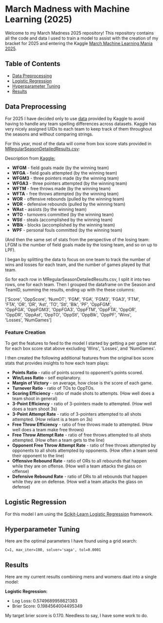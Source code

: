 # March Madness with Machine Learning (2025)

Welcome to my March Madness 2025 repository! This repository contains all the code and data I used to train a model to assist with the creation of my bracket for 2025 and entering the Kaggle [March Machine Learning Mania 2025](https://www.kaggle.com/competitions/march-machine-learning-mania-2025/).

## Table of Contents

- [Data Preprocessing](#data-preprocessing)
- [Logistic Regression](#logistic-regression)
- [Hyperparameter Tuning](#hyperparameter-tuning)
- [Results](#results)

## Data Preprocessing
For 2025 I have decided only to use [data](https://www.kaggle.com/competitions/march-machine-learning-mania-2025/data) provided by Kaggle to avoid having to handle any team spelling differences across datasets. Kaggle has very nicely assigned UIDs to each team to keep track of them throughout the seasons and without comparing strings.

For this year, most of the data will come from box score stats provided in [MRegularSeasonDetailedResults.csv](/data/men%20data/MRegularSeasonDetailedResults.csv):

Description from [Kaggle:](https://www.kaggle.com/competitions/march-machine-learning-mania-2025/data)
- **WFGM** - field goals made (by the winning team)
- **WFGA** - field goals attempted (by the winning team)
- **WFGM3** - three pointers made (by the winning team)
- **WFGA3** - three pointers attempted (by the winning team)
- **WFTM** - free throws made (by the winning team)
- **WFTA** - free throws attempted (by the winning team)
- **WOR** - offensive rebounds (pulled by the winning team)
- **WDR** - defensive rebounds (pulled by the winning team)
- **WAst** - assists (by the winning team)
- **WTO** - turnovers committed (by the winning team)
- **WStl** - steals (accomplished by the winning team)
- **WBlk** - blocks (accomplished by the winning team)
- **WPF** - personal fouls committed (by the winning team)

(And then the same set of stats from the perspective of the losing team: LFGM is the number of field goals made by the losing team, and so on up to LPF).

I began by splitting the data to focus on one team to track the number of wins and losses for each team, and the number of games played by that team.

So for each row in MRegularSeasonDetailedResults.csv, I split it into two rows, one for each team. Then I grouped the dataframe on the Season and TeamID, summing the results, ending up with the these columns:<br>

['Score', 'OppScore', 'NumOT', 'FGM', 'FGA', 'FGM3', 'FGA3', 'FTM',<br>
       'FTA', 'OR', 'DR', 'Ast', 'TO', 'Stl', 'Blk', 'PF', 'OppFGM',<br>
       'OppFGA', 'OppFGM3', 'OppFGA3', 'OppFTM', 'OppFTA', 'OppOR',<br>
       'OppDR', 'OppAst', 'OppTO', 'OppStl', 'OppBlk', 'OppPF', 'Wins',<br>
       'Losses', 'NumGames']

### Feature Creation
To get the features to feed to the model I started by getting a per game stat for each box score stat above excluding 'Wins', 'Losses', and 'NumGames'.

I then created the following additional features from the original box score stats that provides insights to how each team plays:
- **Points Ratio** - ratio of points scored to opponent's points scored.
- **Win/Loss Ratio** - self explanatory.
- **Margin of Victory** - on average, how close is the score of each game.
- **Turnover Ratio** - ratio of TOs to OppTOs.
- **Scoring Efficiency** - ratio of made shots to attempts. (How well does a team shoot in general)
- **3-Point Efficiency** - ratio of 3-pointers made to attempted. (How well does a team shoot 3s)
- **3-Point Attempt Rate** - ratio of 3-pointers attempted to all shots attempted. (How reliant is a team on 3s)
- **Free Throw Efficiency** - ratio of free throws made to attempted. (How well does a team make free throws)
- **Free Throw Attempt Rate** - ratio of free throws attempted to all shots attempted. (How often a team gets to the line)
- **Opponent Free Throw Attempt Rate** - ratio of free throws attempted by opponents to all shots attempted by opponents. (How often a team send their opponent to the line)
- **Offensive Rebound Rate** - ratio of ORs to all rebounds that happen while they are on offense. (How well a team attacks the glass on offense)
- **Defensive Rebound Rate** - ratio of DRs to all rebounds that happen while they are on defense. (How well a team attacks the glass on defense)

## Logistic Regression
For this model I am using the [Scikit-Learn Logistic Regression](https://scikit-learn.org/stable/modules/generated/sklearn.linear_model.LogisticRegression.html) framework.

## Hyperparameter Tuning
Here are the optimal parameters I have found using a grid search:

`C=1,
max_iter=100,
solver='saga',
tol=0.0001
`

## Results
Here are my current results combining mens and womens daat into a single model:

**Logistic Regression:**

- Log Loss: 0.5749689958621383
- Brier Score: 0.1984564004495349

My target brier score is 0.170. Needless to say, I have some work to do.